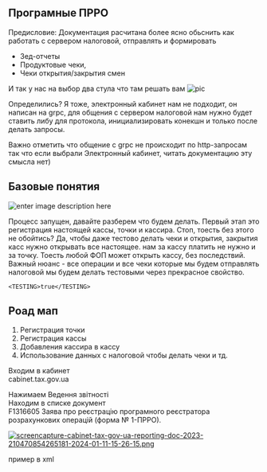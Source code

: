 ## Програмные ПРРО
Предисловие:
Документация расчитана более ясно обьснить как работать с сервером налоговой, отправлять и формировать 
 - Зед-отчеты
 -  Продуктовые чеки,
 - Чеки открытия/закрытия смен

И так у нас на выбор два стула что там решать вам 
 ![pic](https://i.ibb.co/CtcgR2X/image.png)

Определились? Я тоже, электронный кабинет нам не подходит, он написан на grpc, для общения с сервером налоговой нам нужно будет ставить либу для протокола, инициализировать конекшн и только после делать запросы. 

Важно отметить что общение с grpc не происходит по http-запросам так что если выбрали Электронный кабинет, читать документацию эту смысла нет)

## Базовые понятия

![enter image description here](https://abrakadabra.fun/uploads/posts/2022-02/1645584225_1-abrakadabra-fun-p-mem-stonks-khaker-2.jpg)

Процесс запущен, давайте разберем что будем делать.
Первый этап это регистрация настоящей кассы, точки и кассира.
Стоп, тоесть без этого не обойтись?
Да, чтобы даже тестово делать чеки  и открытия, закрытия касс нужно открывать все настоящее.
нам за кассу платить не нужно и за точку. Тоесть любой ФОП может открыть кассу, без последствий.
Важный нюанс - все операции и все чеки которые мы будем отправлять налоговой мы будем делать тестовыми через прекрасное свойство.

    <TESTING>true</TESTING>

## Роад мап

 1. Регистрация точки
 2. Регистрация кассы
 3. Добавления кассира в кассу
 4. Использование данных с налоговой чтобы делать чеки и тд.  

Входим в кабинет  
cabinet.tax.gov.ua  
 
Нажимаем Ведення звітності   
Находим в списке документ     
F1316605 Заява про реєстрацiю програмного реєстратора розрахункових операцiй (форма № 1-ПРРО).  

[![screencapture-cabinet-tax-gov-ua-reporting-doc-2023-210470854265181-2024-01-11-15-26-15.png](https://i.postimg.cc/14xgm70T/screencapture-cabinet-tax-gov-ua-reporting-doc-2023-210470854265181-2024-01-11-15-26-15.png)](https://postimg.cc/7JVPXVWM)
 
пример в xml
